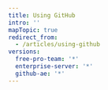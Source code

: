 ```yaml
---
title: Using GitHub
intro: ''
mapTopic: true
redirect_from:
  - /articles/using-github
versions:
  free-pro-team: '*'
  enterprise-server: '*'
  github-ae: '*'
---
```


